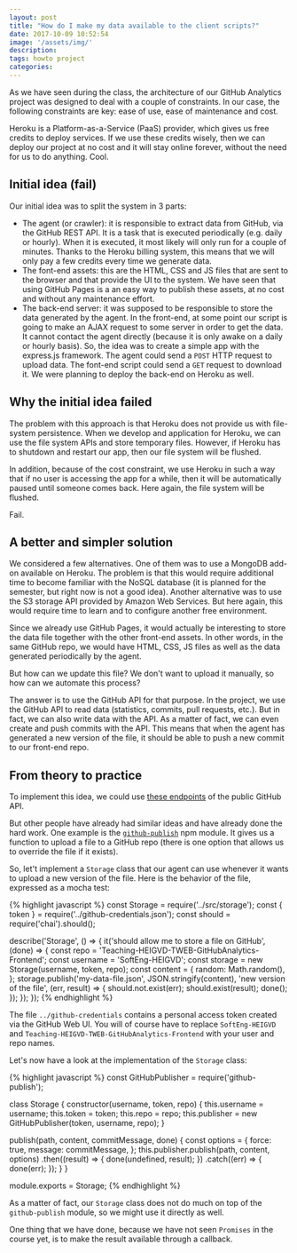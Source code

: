 ```yaml
---
layout: post
title: "How do I make my data available to the client scripts?"
date: 2017-10-09 10:52:54
image: '/assets/img/'
description:
tags: howto project
categories:
---
```


As we have seen during the class, the architecture of our GitHub Analytics project was designed to deal with a couple of constraints. In our case, the following constraints are key: ease of use, ease of maintenance and cost. 

Heroku is a Platform-as-a-Service (PaaS) provider, which gives us free credits to deploy services. If we use these credits wisely, then we can deploy our project at no cost and it will stay online forever, without the need for us to do anything. Cool.

## Initial idea (fail)

Our initial idea was to split the system in 3 parts:

- The agent (or crawler): it is responsible to extract data from GitHub, via the GitHub REST API. It is a task that is executed periodically (e.g. daily or hourly). When it is executed, it most likely will only run for a couple of minutes. Thanks to the Heroku billing system, this means that we will only pay a few credits every time we generate data.
- The font-end assets: this are the HTML, CSS and JS files that are sent to the browser and that provide the UI to the system. We have seen that using GitHub Pages is a an easy way to publish these assets, at no cost and without any maintenance effort.
- The back-end server: it was supposed to be responsible to store the data generated by the agent. In the front-end, at some point our script is going to make an AJAX request to some server in order to get the data. It cannot contact the agent directly (because it is only awake on a daily or hourly basis). So, the idea was to create a simple app with the express.js framework. The agent could send a `POST` HTTP request to upload data. The font-end script could send a `GET` request to download it. We were planning to deploy the back-end on Heroku as well.

## Why the initial idea failed

The problem with this approach is that Heroku does not provide us with file-system persistence. When we develop and application for Heroku, we can use the file system APIs and store temporary files. However, if Heroku has to shutdown and restart our app, then our file system will be flushed.

In addition, because of the cost constraint, we use Heroku in such a way that if no user is accessing the app for a while, then it will be automatically paused until someone comes back. Here again, the file system will be flushed.

Fail.

## A better and simpler solution

We considered a few alternatives. One of them was to use a MongoDB add-on available on Heroku. The problem is that this would require additional time to become familiar with the NoSQL database (it is planned for the semester, but right now is not a good idea). Another alternative was to use the S3 storage API provided by Amazon Web Services. But here again, this would require time to learn and to configure another free environment.

Since we already use GitHub Pages, it would actually be interesting to store the data file together with the other front-end assets. In other words, in the same GitHub repo, we would have HTML, CSS, JS files as well as the data generated periodically by the agent.

But how can we update this file? We don't want to upload it manually, so how can we automate this process?

The answer is to use the GitHub API for that purpose. In the project, we use the GitHub API to read data (statistics, commits, pull requests, etc.). But in fact, we can also write data with the API. As a matter of fact, we can even create and push commits with the API. This means that when the agent has generated a new version of the file, it should be able to push a new commit to our front-end repo.

## From theory to practice

To implement this idea, we could use [these endpoints](https://developer.github.com/v3/git/) of the public GitHub API.

But other people have already had similar ideas and have already done the hard work. One example is the [`github-publish`](https://github.com/voxpelli/node-github-publish) npm module. It gives us a function to upload a file to a GitHub repo (there is one option that allows us to override the file if it exists).

So, let't implement a `Storage` class that our agent can use whenever it wants to upload a new version of the file. Here is the behavior of the file, expressed as a mocha test:

{% highlight javascript %}
const Storage = require('../src/storage');
const { token } = require('../github-credentials.json');
const should = require('chai').should();

describe('Storage', () => {
  it('should allow me to store a file on GitHub', (done) => {
    const repo = 'Teaching-HEIGVD-TWEB-GitHubAnalytics-Frontend';
    const username = 'SoftEng-HEIGVD';
    const storage = new Storage(username, token, repo);
    const content = {
      random: Math.random(),
    };
    storage.publish('my-data-file.json', JSON.stringify(content), 'new version of the file', (err, result) => {
      should.not.exist(err);
      should.exist(result);
      done();
    });
  });
});
{% endhighlight %}

The file `../github-credentials` contains a personal access token created via the GitHub Web UI. You will of course have to replace `SoftEng-HEIGVD` and `Teaching-HEIGVD-TWEB-GitHubAnalytics-Frontend` with your user and repo names.

Let's now have a look at the implementation of the `Storage` class:

{% highlight javascript %}
const GitHubPublisher = require('github-publish');

class Storage {
  constructor(username, token, repo) {
    this.username = username;
    this.token = token;
    this.repo = repo;
    this.publisher = new GitHubPublisher(token, username, repo);
  }

  publish(path, content, commitMessage, done) {
    const options = {
      force: true,
      message: commitMessage,
    };
    this.publisher.publish(path, content, options)
      .then((result) => {
        done(undefined, result);
      })
      .catch((err) => {
        done(err);
      });
  }
}

module.exports = Storage;
{% endhighlight %}

As a matter of fact, our `Storage` class does not do much on top of the `github-publish` module, so we might use it directly as well.

One thing that we have done, because we have not seen `Promises` in the course yet, is to make the result available through a callback.




